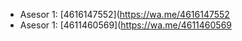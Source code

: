 - Asesor 1: [4616147552](https://wa.me/4616147552
- Asesor 1: [4611460569](https://wa.me/4611460569

